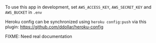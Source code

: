 To use this app in development, 
set `AWS_ACCESS_KEY`, `AWS_SECRET_KEY` and `AWS_BUCKET` in `.env`

Heroku config can be synchronized using `heroku config:push` via this plugin:
https://github.com/ddollar/heroku-config

FIXME: Need real documentation
